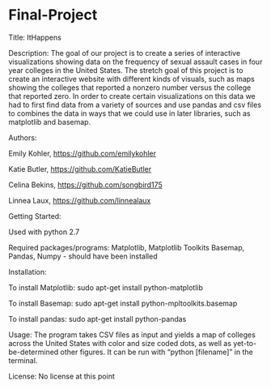# Final-Project

Title: ItHappens

Description:
The goal of our project is to create a series of interactive visualizations showing data on the frequency of sexual assault cases in four year colleges in the United States. The stretch goal of this project is to create an interactive website with different kinds of visuals, such as maps showing the colleges that reported a nonzero number versus the college that reported zero. 
In order to create certain visualizations on this data we had to first find data from a variety of sources and use pandas and csv files to combines the data in ways that we could use in later libraries, such as matplotlib and basemap. 


Authors:

Emily Kohler, https://github.com/emilykohler

Katie Butler, https://github.com/KatieButler

Celina Bekins, https://github.com/songbird175

Linnea Laux, https://github.com/linnealaux


Getting Started:

Used with python 2.7

Required packages/programs: Matplotlib, Matplotlib Toolkits Basemap, Pandas, Numpy - should have been installed

Installation:

To install Matplotlib: sudo apt-get install python-matplotlib

To install Basemap: sudo apt-get install python-mpltoolkits.basemap

To install pandas: sudo apt-get install python-pandas



Usage:
The program takes CSV files as input and yields a map of colleges across the United States with color and size coded dots, as well as yet-to-be-determined other figures. It can be run with “python [filename]” in the terminal.


License:
No license at this point
